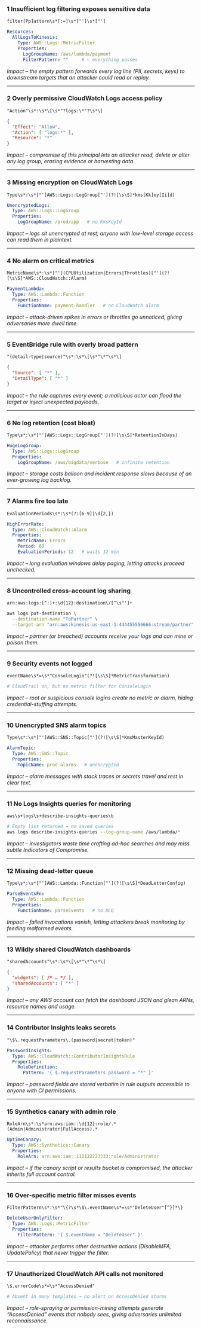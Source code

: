 ### 1 Insufficient log filtering exposes sensitive data

```regex
filter[Pp]attern\s*[:=]\s*["']\s*["']
```

```yaml
Resources:
  AllLogsToKinesis:
    Type: AWS::Logs::MetricFilter
    Properties:
      LogGroupName: /aws/lambda/payment
      FilterPattern: ""     # ← everything passes
```

_Impact – the empty pattern forwards every log line (PII, secrets, keys) to downstream targets that an attacker could read or replay._

---

### 2 Overly permissive CloudWatch Logs access policy

```regex
"Action"\s*:\s*\[\s*"?logs:\*"?\s*\]
```

```json
{
  "Effect": "Allow",
  "Action": [ "logs:*" ],
  "Resource": "*"
}
```

_Impact – compromise of this principal lets an attacker read, delete or alter any log group, erasing evidence or harvesting data._

---

### 3 Missing encryption on CloudWatch Logs

```regex
Type\s*:\s*["']AWS::Logs::LogGroup["'](?![\s\S]*kms[Kk]ey[Ii]d)
```

```yaml
UnencryptedLogs:
  Type: AWS::Logs::LogGroup
  Properties:
    LogGroupName: /prod/app   # no KmsKeyId
```

_Impact – logs sit unencrypted at rest; anyone with low-level storage access can read them in plaintext._

---

### 4 No alarm on critical metrics

```regex
MetricName\s*:\s*["'](CPUUtilization|Errors|Throttles)["'](?![\s\S]*AWS::CloudWatch::Alarm)
```

```yaml
PaymentLambda:
  Type: AWS::Lambda::Function
  Properties:
    FunctionName: payment-handler   # no CloudWatch alarm
```

_Impact – attack-driven spikes in errors or throttles go unnoticed, giving adversaries more dwell time._

---

### 5 EventBridge rule with overly broad pattern

```regex
"(detail-type|source)"\s*:\s*\[\s*"\*"\s*\]
```

```json
{
  "Source": [ "*" ],
  "DetailType": [ "*" ]
}
```

_Impact – the rule captures every event; a malicious actor can flood the target or inject unexpected payloads._

---

### 6 No log retention (cost bloat)

```regex
Type\s*:\s*["']AWS::Logs::LogGroup["'](?![\s\S]*RetentionInDays)
```

```yaml
HugeLogGroup:
  Type: AWS::Logs::LogGroup
  Properties:
    LogGroupName: /aws/bigdata/verbose   # infinite retention
```

_Impact – storage costs balloon and incident response slows because of an ever-growing log backlog._

---

### 7 Alarms fire too late

```regex
EvaluationPeriods\s*:\s*(?:[6-9]|\d{2,})
```

```yaml
HighErrorRate:
  Type: AWS::CloudWatch::Alarm
  Properties:
    MetricName: Errors
    Period: 60
    EvaluationPeriods: 12   # waits 12 min
```

_Impact – long evaluation windows delay paging, letting attacks proceed unchecked._

---

### 8 Uncontrolled cross-account log sharing

```regex
arn:aws:logs:[^:]+:\d{12}:destination\/[^\s"']+
```

```bash
aws logs put-destination \
  --destination-name "ToPartner" \
  --target-arn "arn:aws:kinesis:us-east-1:444455556666:stream/partner"
```

_Impact – partner (or breached) accounts receive your logs and can mine or poison them._

---

### 9 Security events not logged

```regex
eventName\s*=\s*"ConsoleLogin"(?![\s\S]*MetricTransformation)
```

```yaml
# CloudTrail on, but no metric filter for ConsoleLogin
```

_Impact – root or suspicious console logins create no metric or alarm, hiding credential-stuffing attempts._

---

### 10 Unencrypted SNS alarm topics

```regex
Type\s*:\s*["']AWS::SNS::Topic["'](?![\s\S]*KmsMasterKeyId)
```

```yaml
AlarmTopic:
  Type: AWS::SNS::Topic
  Properties:
    TopicName: prod-alarms   # unencrypted
```

_Impact – alarm messages with stack traces or secrets travel and rest in clear text._

---

### 11 No Logs Insights queries for monitoring

```regex
aws\s+logs\s+describe-insights-queries\b
```

```bash
# Empty list returned → no saved queries
aws logs describe-insights-queries --log-group-name /aws/lambda/*
```

_Impact – investigators waste time crafting ad-hoc searches and may miss subtle Indicators of Compromise._

---

### 12 Missing dead-letter queue

```regex
Type\s*:\s*["']AWS::Lambda::Function["'](?![\s\S]*DeadLetterConfig)
```

```yaml
ParseEventsFn:
  Type: AWS::Lambda::Function
  Properties:
    FunctionName: parseEvents   # no DLQ
```

_Impact – failed invocations vanish, letting attackers break monitoring by feeding malformed events._

---

### 13 Wildly shared CloudWatch dashboards

```regex
"sharedAccounts"\s*:\s*\[\s*"\*"\s*\]
```

```json
{
  "widgets": [ /* … */ ],
  "sharedAccounts": [ "*" ]
}
```

_Impact – any AWS account can fetch the dashboard JSON and glean ARNs, resource names and usage._

---

### 14 Contributor Insights leaks secrets

```regex
"\$\.requestParameters\.(password|secret|token)"
```

```yaml
PasswordInsights:
  Type: AWS::CloudWatch::ContributorInsightsRule
  Properties:
    RuleDefinition:
      Pattern: '{ $.requestParameters.password = "*" }'
```

_Impact – password fields are stored verbatim in rule outputs accessible to anyone with CI permissions._

---

### 15 Synthetics canary with admin role

```regex
RoleArn\s*:\s*arn:aws:iam::\d{12}:role/.*(Admin|Administrator|FullAccess).*
```

```yaml
UptimeCanary:
  Type: AWS::Synthetics::Canary
  Properties:
    RoleArn: arn:aws:iam::111122223333:role/Administrator
```

_Impact – if the canary script or results bucket is compromised, the attacker inherits full account control._

---

### 16 Over-specific metric filter misses events

```regex
FilterPattern\s*:\s*"\{?\s*\$\.eventName\s*=\s*"DeleteUser"[^}]*\}
```

```yaml
DeleteUserOnlyFilter:
  Type: AWS::Logs::MetricFilter
  Properties:
    FilterPattern: '{ $.eventName = "DeleteUser" }'
```

_Impact – attacker performs other destructive actions (DisableMFA, UpdatePolicy) that never trigger the filter._

---

### 17 Unauthorized CloudWatch API calls not monitored

```regex
\$.errorCode\s*=\s*"AccessDenied"
```

```yaml
# Absent in many templates → no alert on AccessDenied storms
```

_Impact – role-spraying or permission-mining attempts generate “AccessDenied” events that nobody sees, giving adversaries unlimited reconnaissance._